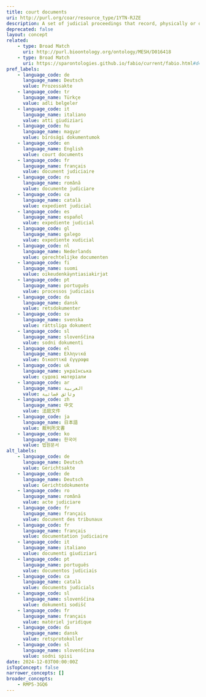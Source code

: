 ```yaml
---
title: court documents
uri: http://purl.org/coar/resource_type/1YTN-RJZE
description: A set of judicial proceedings that record, physically or digitally, and in an orderly fashion, the development of a process or procedural actions so that they may be recorded and examined by the parties. This would include the set of judicial proceedings and any item within that set as a physical or electronic court document. Adapted from https://dpej.rae.es/lema/expediente-judicial with input from https://www.supremecourt.gov/case_documents.aspx
deprecated: false
layout: concept
related:
    - type: Broad Match
      uri: http://purl.bioontology.org/ontology/MESH/D016418
    - type: Broad Match
      uri: https://sparontologies.github.io/fabio/current/fabio.html#d4e3790
pref_labels:
    - language_code: de
      language_name: Deutsch
      value: Prozessakte
    - language_code: tr
      language_name: Türkçe
      value: adli belgeler
    - language_code: it
      language_name: italiano
      value: atti giudiziari
    - language_code: hu
      language_name: magyar
      value: bírósági dokumentumok
    - language_code: en
      language_name: English
      value: court documents
    - language_code: fr
      language_name: français
      value: document judiciaire
    - language_code: ro
      language_name: română
      value: documente judiciare
    - language_code: ca
      language_name: català
      value: expedient judicial
    - language_code: es
      language_name: español
      value: expediente judicial
    - language_code: gl
      language_name: galego
      value: expediente xudicial
    - language_code: nl
      language_name: Nederlands
      value: gerechtelijke documenten
    - language_code: fi
      language_name: suomi
      value: oikeudenkäyntiasiakirjat
    - language_code: pt
      language_name: português
      value: processos judiciais
    - language_code: da
      language_name: dansk
      value: retsdokumenter
    - language_code: sv
      language_name: svenska
      value: rättsliga dokument
    - language_code: sl
      language_name: slovenščina
      value: sodni dokumenti
    - language_code: el
      language_name: Ελληνικά
      value: δικαστικά έγγραφα
    - language_code: uk
      language_name: українська
      value: судові матеріали
    - language_code: ar
      language_name: العربية
      value: وثائق قضائية
    - language_code: zh
      language_name: 中文
      value: 法庭文件
    - language_code: ja
      language_name: 日本語
      value: 裁判所文書
    - language_code: ko
      language_name: 한국어
      value: 법원문서
alt_labels:
    - language_code: de
      language_name: Deutsch
      value: Gerichtsakte
    - language_code: de
      language_name: Deutsch
      value: Gerichtsdokumente
    - language_code: ro
      language_name: română
      value: acte judiciare
    - language_code: fr
      language_name: français
      value: document des tribunaux
    - language_code: fr
      language_name: français
      value: documentation judiciaire
    - language_code: it
      language_name: italiano
      value: documenti giudiziari
    - language_code: pt
      language_name: português
      value: documentos judiciais
    - language_code: ca
      language_name: català
      value: documents judicials
    - language_code: sl
      language_name: slovenščina
      value: dokumenti sodišč
    - language_code: fr
      language_name: français
      value: matériel juridique
    - language_code: da
      language_name: dansk
      value: retsprotokoller
    - language_code: sl
      language_name: slovenščina
      value: sodni spisi
date: 2024-12-03T00:00:00Z
isTopConcept: false
narrower_concepts: []
broader_concepts:
    - RMP5-3GQ6
---
```


